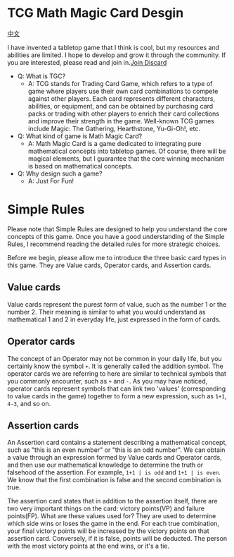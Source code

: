 # TCG Math Magic Card Desgin
[中文](/README_CN.md)

I have invented a tabletop game that I think is cool, but my resources and abilities are limited. I hope to develop and grow it through the community. If you are interested, please read and join in.[Join Discard](https://discord.gg/dfTFBYvS)

- Q: What is TGC?
  - A: TCG stands for Trading Card Game, which refers to a type of game where players use their own card combinations to compete against other players. Each card represents different characters, abilities, or equipment, and can be obtained by purchasing card packs or trading with other players to enrich their card collections and improve their strength in the game. Well-known TCG games include Magic: The Gathering, Hearthstone, Yu-Gi-Oh!, etc.
- Q: What kind of game is Math Magic Card?
  - A: Math Magic Card is a game dedicated to integrating pure mathematical concepts into tabletop games. Of course, there will be magical elements, but I guarantee that the core winning mechanism is based on mathematical concepts.
- Q: Why design such a game?
  - A: Just For Fun!

# Simple Rules
Please note that Simple Rules are designed to help you understand the core concepts of this game. Once you have a good understanding of the Simple Rules, I recommend reading the detailed rules for more strategic choices.

Before we begin, please allow me to introduce the three basic card types in this game. They are Value cards, Operator cards, and Assertion cards.

## Value cards
Value cards represent the purest form of value, such as the number 1 or the number 2. Their meaning is similar to what you would understand as mathematical 1 and 2 in everyday life, just expressed in the form of cards.          
## Operator cards
The concept of an Operator may not be common in your daily life, but you certainly know the symbol `+`. It is generally called the addition symbol. The operator cards we are referring to here are similar to technical symbols that you commonly encounter, such as `+` and `-`. As you may have noticed, operator cards represent symbols that can link two 'values' (corresponding to value cards in the game) together to form a new expression, such as `1+1`, `4-3`, and so on.
## Assertion cards
An Assertion card contains a statement describing a mathematical concept, such as "this is an even number" or "this is an odd number". We can obtain a value through an expression formed by Value cards and Operator cards, and then use our mathematical knowledge to determine the truth or falsehood of the assertion. For example, `1+1 | is odd` and `1+1 | is even`. We know that the first combination is false and the second combination is true.

The assertion card states that in addition to the assertion itself, there are two very important things on the card: victory points(VP) and failure points(FP). What are these values used for? They are used to determine which side wins or loses the game in the end. For each true combination, your final victory points will be increased by the victory points on that assertion card. Conversely, if it is false, points will be deducted. The person with the most victory points at the end wins, or it's a tie.


